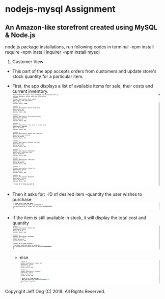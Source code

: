 # nodejs-mysql Assignment 
## An Amazon-like storefront created using MySQL & Node.js 

node.js package installations, run following codes in terminal
-npm install require
-npm install inquirer
-npm install mysql

1. Customer View 
 - This part of the app accepts orders from customers and update store's stock quantity for a particular item.

 - First, the app displays a list of available items for sale, their costs and current inventory.
![alt text](https://github.com/JeffONGPH/nodejs-mysql/blob/master/screenshots/item%20List.png)

 - Then it asks for: 
    -ID of desired item 
    -quantity the user wishes to purchase 
    ![alt text](https://github.com/JeffONGPH/nodejs-mysql/blob/master/screenshots/questions.png)
    
 - If the item is still available in stock, it will display the total cost and quantity 
![alt text](https://github.com/JeffONGPH/nodejs-mysql/blob/master/screenshots/purchase-succesful.png)
     - else 
    ![alt text](https://github.com/JeffONGPH/nodejs-mysql/blob/master/screenshots/insufficient-quantity.png)
    
Copyright
Jeff Ong (C) 2018. All Rights Reserved.
